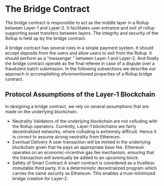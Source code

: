 # The Bridge Contract
The bridge contract is responsible to act as the middle layer in a Rollup between
Layer-1 and Layer-2. It facilitates user entrance and exit of rollup supporting asset
transfers between layers. The integrity and security of the Rollup is held up by the
bridge contract.

A bridge contract has several roles in a simple payment system. It should accept
deposits from the users and allow users to exit from the Rollup. It should perform as
a “messenger ” between Layer-1 and Layer-2. And finally the bridge contract operate
as the final referee in case of a dispute over a fraudulent batch submission.
In the following subsections we describe our approach in accomplishing 
aforementioned properties of a Rollup bridge contract.

## Protocol Assumptions of the Layer-1 Blockchain
In designing a bridge contract, we rely on several assumptions that are made on the
underlying blockchain.

- Neutrality Validators of the underlying blockchain are not colluding with
the Rollup operators. Currently, Layer-1 blockchains are fairly decentralized
networks, where colluding is extremely difficult. Hence it is correct to assume
strong neutrality from Ethereum.
- Eventual Delivery A user transaction will be minted in the underlying
blockchain given that he pays an appropriate base fee. Ethereum operates on
an economic-incentive gas fee mechanism, ensuring that the transaction will
eventually be added to an upcoming block.
- Safety of Smart Contract A smart contract is considered as a trustless
immutable third party. It is a deterministic decentralized program which carries
the same security as Ethereum. This enables a trust-minimized bridge creation
for Layer-2.
